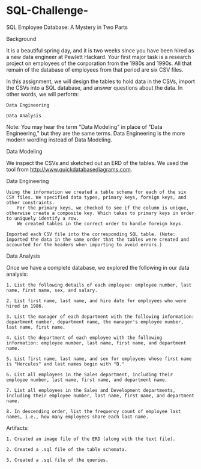 # SQL-Challenge-

SQL Employee Database: A Mystery in Two Parts




Background

It is a beautiful spring day, and it is two weeks since you have been hired as a new data engineer at Pewlett Hackard. Your first major task is a research project on employees of the corporation from the 1980s and 1990s. All that remain of the database of employees from that period are six CSV files.

In this assignment, we will design the tables to hold data in the CSVs, import the CSVs into a SQL database, and answer questions about the data. In other words, we will perform:

    Data Engineering

    Data Analysis

Note: You may hear the term "Data Modeling" in place of "Data Engineering," but they are the same terms. Data Engineering is the more modern wording instead of Data Modeling.

Data Modeling

We inspect the CSVs and sketched out an ERD of the tables. We used the tool from http://www.quickdatabasediagrams.com.

Data Engineering

    Using the information we created a table schema for each of the six CSV files. We specified data types, primary keys, foreign keys, and other constraints.
        For the primary keys, we checked to see if the column is unique, otherwise create a composite key. Which takes to primary keys in order to uniquely identify a row.
        We created tables in the correct order to handle foreign keys.

    Imported each CSV file into the corresponding SQL table. (Note: imported the data in the same order that the tables were created and accounted for the headers when importing to avoid errors.)

Data Analysis

Once we have a complete database, we explored the following in our data analysis:

    1. List the following details of each employee: employee number, last name, first name, sex, and salary.

    2. List first name, last name, and hire date for employees who were hired in 1986.

    3. List the manager of each department with the following information: department number, department name, the manager's employee number, last name, first name.

    4. List the department of each employee with the following information: employee number, last name, first name, and department name.

    5. List first name, last name, and sex for employees whose first name is "Hercules" and last names begin with "B."

    6. List all employees in the Sales department, including their employee number, last name, first name, and department name.

    7. List all employees in the Sales and Development departments, including their employee number, last name, first name, and department name.

    8. In descending order, list the frequency count of employee last names, i.e., how many employees share each last name.


Artifacts:

    1. Created an image file of the ERD (along with the text file).

    2. Created a .sql file of the table schemata.

    3. Created a .sql file of the queries.


